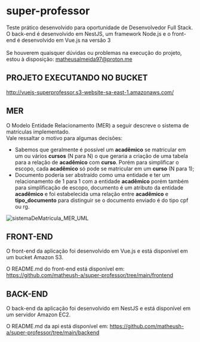 # super-professor
Teste prático desenvolvido para oportunidade de Desenvolvedor Full Stack. O back-end é desenvolvido em NestJS, um framework Node.js e o front-end é desenvolvido em Vue.js na versão 3
<br><br>Se houverem quaisquer dúvidas ou problemas na execução do projeto, estou à disposição: matheusalmeida97@proton.me

## PROJETO EXECUTANDO NO BUCKET
http://vuejs-superprofessor.s3-website-sa-east-1.amazonaws.com/

## MER
O Modelo Entidade Relacionamento (MER) a seguir descreve o sistema de matrículas implementado.
<br>
Vale ressaltar o motivo para algumas decisões:
- Sabemos que geralmente é possível um **acadêmico** se matricular em um ou vários **cursos** (N para N) o que geraria a criação de uma tabela para a relação de **acadêmico** com **curso**. Porém para simplificar o escopo, cada **acadêmico** só pode se matricular em um **curso** (N para 1);
- Documento poderia ser abstraído como uma entidade e ter um relacionamento de 1 para 1 com a entidade **acadêmico** porém também para simplificação de escopo, documento é um atributo da entidade **acadêmico** e foi estabelecida uma relação entre **acadêmico** e **tipo_documento** para distinguir se o documento enviado é do tipo cpf ou rg.

![sistemaDeMatricula_MER_UML](https://github.com/matheush-a/super-professor/assets/33291961/1cc0d149-058c-45e6-8184-cac6b7c279b6)

## FRONT-END
O front-end da aplicação foi desenvolvido em Vue.js e está disponível em um bucket Amazon S3.

O README.md do front-end está disponível em:
https://github.com/matheush-a/super-professor/tree/main/frontend

## BACK-END
O back-end da aplicação foi desenvolvido em NestJS e está disponível em um servidor Amazon EC2.

O README.md da api está disponível em:
https://github.com/matheush-a/super-professor/tree/main/backend
